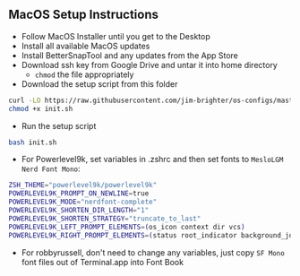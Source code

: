 ## MacOS Setup Instructions
- Follow MacOS Installer until you get to the Desktop
- Install all available MacOS updates
- Install BetterSnapTool and any updates from the App Store
- Download ssh key from Google Drive and untar it into home directory
  - `chmod` the file appropriately
- Download the setup script from this folder
```bash
curl -LO https://raw.githubusercontent.com/jim-brighter/os-configs/master/macos/init.sh
chmod +x init.sh
```
- Run the setup script
```bash
bash init.sh
```
- For Powerlevel9k, set variables in .zshrc and then set fonts to `MesloLGM Nerd Font Mono`:
```bash
ZSH_THEME="powerlevel9k/powerlevel9k"
POWERLEVEL9K_PROMPT_ON_NEWLINE=true
POWERLEVEL9K_MODE="nerdfont-complete"
POWERLEVEL9K_SHORTEN_DIR_LENGTH="1"
POWERLEVEL9K_SHORTEN_STRATEGY="truncate_to_last"
POWERLEVEL9K_LEFT_PROMPT_ELEMENTS=(os_icon context dir vcs)
POWERLEVEL9K_RIGHT_PROMPT_ELEMENTS=(status root_indicator background_jobs history time)
```

- For robbyrussell, don't need to change any variables, just copy `SF Mono` font files out of Terminal.app into Font Book
